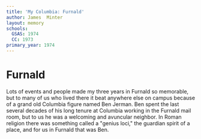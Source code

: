 ```yaml
---
title: 'My Columbia: Furnald'
author: James  Minter
layout: memory
schools:
  GSAS: 1974
  CC: 1973
primary_year: 1974
---
```

# Furnald

Lots of events and people made my three years in Furnald so memorable, but to many of us who lived there it beat anywhere else on campus because of a grand old Columbia figure named Ben Jerman. Ben spent the last several decades of his long tenure at Columbia working in the Furnald mail room, but to us he was a welcoming and avuncular neighbor. In Roman religion there was something called a "genius loci," the guardian spirit of a place, and for us in Furnald that was Ben.
